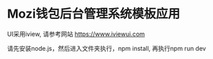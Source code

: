 # Mozi钱包后台管理系统模板应用

UI采用iview, 请参考网站 https://www.iviewui.com


请先安装node.js，然后进入文件夹执行，npm install, 再执行npm run dev

